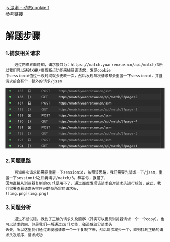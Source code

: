 [js 混淆 - 动态cookie 1](https://match.yuanrenxue.cn/match/3)<br>
[参考链接](https://blog.csdn.net/fre_free/article/details/134668530)
# 解题步骤
### 1.捕获相关请求
        通过网络界面可知，请求接口为：https://match.yuanrenxue.cn/api/match/3所以我们可以通过XHR/提取断点功能来捕获该请求，发现cookie
    中sessionid值过一段时间就会更改一次，然后发现每次请求都会重置一下sessionid，并且请求前会有个一额外的请求/jssm
![img.png](img/1.png)
### 2.问题思路
        可知每次请求都需要重置一下sessionid，按照该思路，我们需要先请求一下/jssm，重置一下sessionid之后再请求/match/3，恭喜你，报错了，
    因为直接从浏览器复制的curl是用不了，通过百度发现该请求会对请求头进行校验，故此，我们需要查看请求头排序问题及所需的请求头，
    ![img.png](img.png)
### 3.问题分析
        通过不断试错，找到了正确的请求头及顺序（其实可以更具浏览器请求一个一个copy），也可以请求的同，但是我们一般通过curl功能，会造成部分请求头
    丢失，所以这里我们通过浏览器请求一个一个复制下来，然后每次减少一个，直到找到正确的请求头及顺序，请求成功